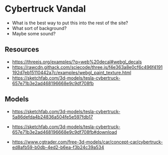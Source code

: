 # Cybertruck Vandal

- What is the best way to put this into the rest of the site?
- What sort of background?
- Maybe some sound?

## Resources
- https://threejs.org/examples/?q=web%20decal#webgl_decals
- https://rawcdn.githack.com/sciecode/three.js/f4e363a8e0cf6c496f4191192d7eb15110442a7c/examples/webgl_paint_texture.html
- https://sketchfab.com/3d-models/tesla-cybertruck-657e71b3e2ad468196668e9c9df708fb


## Models
- https://sketchfab.com/3d-models/tesla-cybertruck-5a86defda4b24836a504fe5e597fdb17
- https://sketchfab.com/3d-models/tesla-cybertruck-657e71b3e2ad468196668e9c9df708fb#download

- https://www.cgtrader.com/free-3d-models/car/concept-car/cybertruck-ed8afb59-b0db-4ed2-b6ea-f3b24c39a534